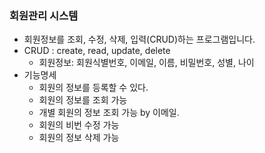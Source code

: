### 회원관리 시스템

- 회원정보를 조회, 수정, 삭제, 입력(CRUD)하는 프로그램입니다.
- CRUD : create, read, update, delete
  - 회원정보: 회원식별번호, 이메일, 이름, 비밀번호, 성별, 나이
- 기능명세
  - 회원의 정보를 등록할 수 있다.
  - 회원의 정보를 조회 가능
  - 개별 회원의 정보 조회 가능 by 이메일.
  - 회원의 비번 수정 가능
  - 회원의 정보 삭제 가능